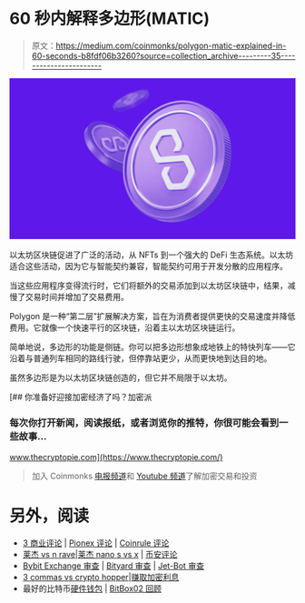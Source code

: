 # 60 秒内解释多边形(MATIC)

> 原文：<https://medium.com/coinmonks/polygon-matic-explained-in-60-seconds-b8fdf06b3260?source=collection_archive---------35----------------------->

![](img/f885abdf9c3fede65d87aacc4fe37998.png)

以太坊区块链促进了广泛的活动，从 NFTs 到一个强大的 DeFi 生态系统。以太坊适合这些活动，因为它与智能契约兼容，智能契约可用于开发分散的应用程序。

当这些应用程序变得流行时，它们将额外的交易添加到以太坊区块链中，结果，减慢了交易时间并增加了交易费用。

Polygon 是一种“第二层”扩展解决方案，旨在为消费者提供更快的交易速度并降低费用。它就像一个快速平行的区块链，沿着主以太坊区块链运行。

简单地说，多边形的功能是侧链。你可以把多边形想象成地铁上的特快列车——它沿着与普通列车相同的路线行驶，但停靠站更少，从而更快地到达目的地。

虽然多边形是为以太坊区块链创造的，但它并不局限于以太坊。

[](https://www.thecryptopie.com/) [## 你准备好迎接加密经济了吗？加密派

### 每次你打开新闻，阅读报纸，或者浏览你的推特，你很可能会看到一些故事…

www.thecryptopie.com](https://www.thecryptopie.com/) 

> 加入 Coinmonks [电报频道](https://t.me/coincodecap)和 [Youtube 频道](https://www.youtube.com/c/coinmonks/videos)了解加密交易和投资

# 另外，阅读

*   [3 商业评论](/coinmonks/3commas-review-an-excellent-crypto-trading-bot-2020-1313a58bec92) | [Pionex 评论](https://coincodecap.com/pionex-review-exchange-with-crypto-trading-bot) | [Coinrule 评论](/coinmonks/coinrule-review-2021-a-beginner-friendly-crypto-trading-bot-daf0504848ba)
*   [莱杰 vs n rave](/coinmonks/ledger-vs-ngrave-zero-7e40f0c1d694)|[莱杰 nano s vs x](/coinmonks/ledger-nano-s-vs-x-battery-hardware-price-storage-59a6663fe3b0) | [币安评论](/coinmonks/binance-review-ee10d3bf3b6e)
*   [Bybit Exchange 审查](/coinmonks/bybit-exchange-review-dbd570019b71) | [Bityard 审查](https://coincodecap.com/bityard-reivew) | [Jet-Bot 审查](https://coincodecap.com/jet-bot-review)
*   [3 commas vs crypto hopper](/coinmonks/3commas-vs-pionex-vs-cryptohopper-best-crypto-bot-6a98d2baa203)|[赚取加密利息](/coinmonks/earn-crypto-interest-b10b810fdda3)
*   最好的比特币[硬件钱包](/coinmonks/hardware-wallets-dfa1211730c6) | [BitBox02 回顾](/coinmonks/bitbox02-review-your-swiss-bitcoin-hardware-wallet-c36c88fff29)